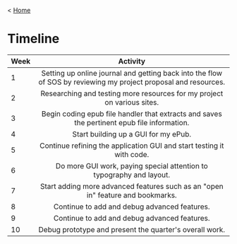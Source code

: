 < [Home](/README.md)

# Timeline


| Week          | Activity      |
| ------------- |:-------------:|
| 1    |Setting up online journal and getting back into the flow of SOS by reviewing my project proposal and resources.|
| 2    |Researching and testing more resources for my project on various sites.|
| 3    |Begin coding epub file handler that extracts and saves the pertinent epub file information.|
| 4    |Start building up a GUI for my ePub.|
| 5    |Continue refining the application GUI and start testing it with code.|
| 6    |Do more GUI work, paying special attention to typography and layout.|
| 7    |Start adding more advanced features such as an "open in" feature and bookmarks.|
| 8    |Continue to add and debug advanced features.|
| 9    |Continue to add and debug advanced features.|
| 10   |Debug prototype and present the quarter's overall work.|
